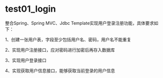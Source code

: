 # test01_login
整合Spring、Spring MVC、Jdbc Template实现用户登录注册功能，具体要求如下： 


 1、创建一张用户表，字段至少包括用户名、密码，用户名不能重复 
 
 2、实现用户注册接口，应对密码进行加密后再存入数据库  
 
 3、实现用户登录接口  
 
 4、实现获取用户信息接口，能够获取当前登录的用户信息 
